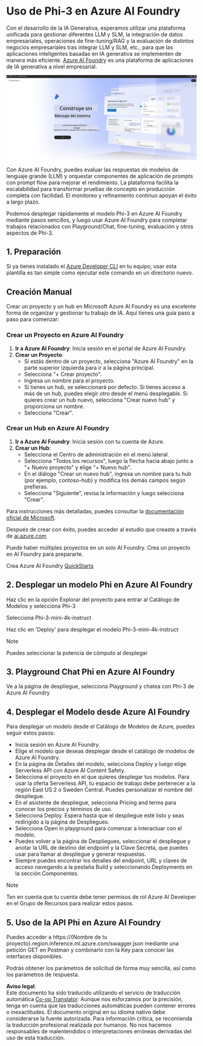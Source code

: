 <!--
CO_OP_TRANSLATOR_METADATA:
{
  "original_hash": "3a1e48b628022485aac989c9f733e792",
  "translation_date": "2025-07-17T05:18:10+00:00",
  "source_file": "md/02.QuickStart/AzureAIFoundry_QuickStart.md",
  "language_code": "es"
}
-->
# **Uso de Phi-3 en Azure AI Foundry**

Con el desarrollo de la IA Generativa, esperamos utilizar una plataforma unificada para gestionar diferentes LLM y SLM, la integración de datos empresariales, operaciones de fine-tuning/RAG y la evaluación de distintos negocios empresariales tras integrar LLM y SLM, etc., para que las aplicaciones inteligentes basadas en IA generativa se implementen de manera más eficiente. [Azure AI Foundry](https://ai.azure.com) es una plataforma de aplicaciones de IA generativa a nivel empresarial.

![aistudo](../../../../translated_images/aifoundry_home.f28a8127c96c7d93d6fb1d0a69b635bc36834da1f0615d7d2b8be216021d9eeb.es.png)

Con Azure AI Foundry, puedes evaluar las respuestas de modelos de lenguaje grande (LLM) y orquestar componentes de aplicación de prompts con prompt flow para mejorar el rendimiento. La plataforma facilita la escalabilidad para transformar pruebas de concepto en producción completa con facilidad. El monitoreo y refinamiento continuo apoyan el éxito a largo plazo.

Podemos desplegar rápidamente el modelo Phi-3 en Azure AI Foundry mediante pasos sencillos, y luego usar Azure AI Foundry para completar trabajos relacionados con Playground/Chat, fine-tuning, evaluación y otros aspectos de Phi-3.

## **1. Preparación**

Si ya tienes instalado el [Azure Developer CLI](https://learn.microsoft.com/azure/developer/azure-developer-cli/overview?WT.mc_id=aiml-138114-kinfeylo) en tu equipo, usar esta plantilla es tan simple como ejecutar este comando en un directorio nuevo.

## Creación Manual

Crear un proyecto y un hub en Microsoft Azure AI Foundry es una excelente forma de organizar y gestionar tu trabajo de IA. Aquí tienes una guía paso a paso para comenzar:

### Crear un Proyecto en Azure AI Foundry

1. **Ir a Azure AI Foundry**: Inicia sesión en el portal de Azure AI Foundry.
2. **Crear un Proyecto**:
   - Si estás dentro de un proyecto, selecciona "Azure AI Foundry" en la parte superior izquierda para ir a la página principal.
   - Selecciona "+ Crear proyecto".
   - Ingresa un nombre para el proyecto.
   - Si tienes un hub, se seleccionará por defecto. Si tienes acceso a más de un hub, puedes elegir otro desde el menú desplegable. Si quieres crear un hub nuevo, selecciona "Crear nuevo hub" y proporciona un nombre.
   - Selecciona "Crear".

### Crear un Hub en Azure AI Foundry

1. **Ir a Azure AI Foundry**: Inicia sesión con tu cuenta de Azure.
2. **Crear un Hub**:
   - Selecciona el Centro de administración en el menú lateral.
   - Selecciona "Todos los recursos", luego la flecha hacia abajo junto a "+ Nuevo proyecto" y elige "+ Nuevo hub".
   - En el diálogo "Crear un nuevo hub", ingresa un nombre para tu hub (por ejemplo, contoso-hub) y modifica los demás campos según prefieras.
   - Selecciona "Siguiente", revisa la información y luego selecciona "Crear".

Para instrucciones más detalladas, puedes consultar la [documentación oficial de Microsoft](https://learn.microsoft.com/azure/ai-studio/how-to/create-projects).

Después de crear con éxito, puedes acceder al estudio que creaste a través de [ai.azure.com](https://ai.azure.com/)

Puede haber múltiples proyectos en un solo AI Foundry. Crea un proyecto en AI Foundry para prepararte.

Crea Azure AI Foundry [QuickStarts](https://learn.microsoft.com/azure/ai-studio/quickstarts/get-started-code)


## **2. Desplegar un modelo Phi en Azure AI Foundry**

Haz clic en la opción Explorar del proyecto para entrar al Catálogo de Modelos y selecciona Phi-3

Selecciona Phi-3-mini-4k-instruct

Haz clic en 'Deploy' para desplegar el modelo Phi-3-mini-4k-instruct

> [!NOTE]
>
> Puedes seleccionar la potencia de cómputo al desplegar

## **3. Playground Chat Phi en Azure AI Foundry**

Ve a la página de despliegue, selecciona Playground y chatea con Phi-3 de Azure AI Foundry

## **4. Desplegar el Modelo desde Azure AI Foundry**

Para desplegar un modelo desde el Catálogo de Modelos de Azure, puedes seguir estos pasos:

- Inicia sesión en Azure AI Foundry.
- Elige el modelo que deseas desplegar desde el catálogo de modelos de Azure AI Foundry.
- En la página de Detalles del modelo, selecciona Deploy y luego elige Serverless API con Azure AI Content Safety.
- Selecciona el proyecto en el que quieres desplegar tus modelos. Para usar la oferta Serverless API, tu espacio de trabajo debe pertenecer a la región East US 2 o Sweden Central. Puedes personalizar el nombre del despliegue.
- En el asistente de despliegue, selecciona Pricing and terms para conocer los precios y términos de uso.
- Selecciona Deploy. Espera hasta que el despliegue esté listo y seas redirigido a la página de Despliegues.
- Selecciona Open in playground para comenzar a interactuar con el modelo.
- Puedes volver a la página de Despliegues, seleccionar el despliegue y anotar la URL de destino del endpoint y la Clave Secreta, que puedes usar para llamar al despliegue y generar respuestas.
- Siempre puedes encontrar los detalles del endpoint, URL y claves de acceso navegando a la pestaña Build y seleccionando Deployments en la sección Componentes.

> [!NOTE]
> Ten en cuenta que tu cuenta debe tener permisos de rol Azure AI Developer en el Grupo de Recursos para realizar estos pasos.

## **5. Uso de la API Phi en Azure AI Foundry**

Puedes acceder a https://{Nombre de tu proyecto}.region.inference.ml.azure.com/swagger.json mediante una petición GET en Postman y combinarlo con la Key para conocer las interfaces disponibles.

Podrás obtener los parámetros de solicitud de forma muy sencilla, así como los parámetros de respuesta.

**Aviso legal**:  
Este documento ha sido traducido utilizando el servicio de traducción automática [Co-op Translator](https://github.com/Azure/co-op-translator). Aunque nos esforzamos por la precisión, tenga en cuenta que las traducciones automáticas pueden contener errores o inexactitudes. El documento original en su idioma nativo debe considerarse la fuente autorizada. Para información crítica, se recomienda la traducción profesional realizada por humanos. No nos hacemos responsables de malentendidos o interpretaciones erróneas derivadas del uso de esta traducción.